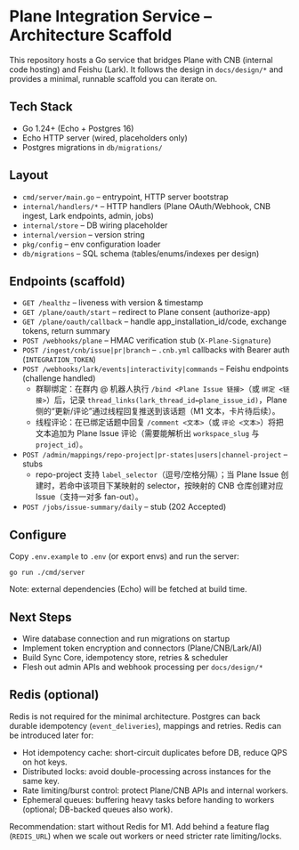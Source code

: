 # Plane Integration Service – Architecture Scaffold

This repository hosts a Go service that bridges Plane with CNB (internal code hosting) and Feishu (Lark). It follows the design in `docs/design/*` and provides a minimal, runnable scaffold you can iterate on.

## Tech Stack
- Go 1.24+ (Echo + Postgres 16)
- Echo HTTP server (wired, placeholders only)
- Postgres migrations in `db/migrations/`

## Layout
- `cmd/server/main.go` – entrypoint, HTTP server bootstrap
- `internal/handlers/*` – HTTP handlers (Plane OAuth/Webhook, CNB ingest, Lark endpoints, admin, jobs)
- `internal/store` – DB wiring placeholder
- `internal/version` – version string
- `pkg/config` – env configuration loader
- `db/migrations` – SQL schema (tables/enums/indexes per design)

## Endpoints (scaffold)
- `GET /healthz` – liveness with version & timestamp
- `GET /plane/oauth/start` – redirect to Plane consent (authorize-app)
- `GET /plane/oauth/callback` – handle app_installation_id/code, exchange tokens, return summary
- `POST /webhooks/plane` – HMAC verification stub (`X-Plane-Signature`)
- `POST /ingest/cnb/issue|pr|branch` – `.cnb.yml` callbacks with Bearer auth (`INTEGRATION_TOKEN`)
- `POST /webhooks/lark/events|interactivity|commands` – Feishu endpoints (challenge handled)
  - 群聊绑定：在群内 @ 机器人执行 `/bind <Plane Issue 链接>`（或 `绑定 <链接>`）后，记录 `thread_links(lark_thread_id↔plane_issue_id)`，Plane 侧的“更新/评论”通过线程回复推送到该话题（M1 文本，卡片待后续）。
  - 线程评论：在已绑定话题中回复 `/comment <文本>`（或 `评论 <文本>`）将把文本追加为 Plane Issue 评论（需要能解析出 `workspace_slug` 与 `project_id`）。
- `POST /admin/mappings/repo-project|pr-states|users|channel-project` – stubs
  - repo-project 支持 `label_selector`（逗号/空格分隔）；当 Plane Issue 创建时，若命中该项目下某映射的 selector，按映射的 CNB 仓库创建对应 Issue（支持一对多 fan-out）。
- `POST /jobs/issue-summary/daily` – stub (202 Accepted)

## Configure
Copy `.env.example` to `.env` (or export envs) and run the server:

```
go run ./cmd/server
```

Note: external dependencies (Echo) will be fetched at build time.

## Next Steps
- Wire database connection and run migrations on startup
- Implement token encryption and connectors (Plane/CNB/Lark/AI)
- Build Sync Core, idempotency store, retries & scheduler
- Flesh out admin APIs and webhook processing per `docs/design/*`

## Redis (optional)
Redis is not required for the minimal architecture. Postgres can back durable idempotency (`event_deliveries`), mappings and retries. Redis can be introduced later for:
- Hot idempotency cache: short-circuit duplicates before DB, reduce QPS on hot keys.
- Distributed locks: avoid double-processing across instances for the same key.
- Rate limiting/burst control: protect Plane/CNB APIs and internal workers.
- Ephemeral queues: buffering heavy tasks before handing to workers (optional; DB-backed queues also work).

Recommendation: start without Redis for M1. Add behind a feature flag (`REDIS_URL`) when we scale out workers or need stricter rate limiting/locks.
